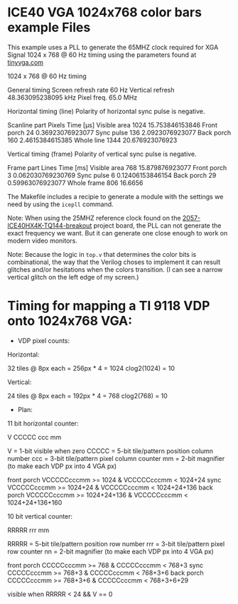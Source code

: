 # ICE40 VGA 1024x768 color bars example Files

This example uses a PLL to generate the 65MHZ clock required for
XGA Signal 1024 x 768 @ 60 Hz timing using the parameters found
at [tinyvga.com](http://tinyvga.com/vga-timing/1024x768@60Hz)

1024 x 768 @ 60 Hz timing

General timing
Screen refresh rate	60 Hz
Vertical refresh	48.363095238095 kHz
Pixel freq.			65.0 MHz

Horizontal timing (line)
Polarity of horizontal sync pulse is negative.

Scanline part	Pixels	Time [µs]
Visible area	1024	15.753846153846
Front porch		24		0.36923076923077
Sync pulse		136		2.0923076923077
Back porch		160		2.4615384615385
Whole line		1344	20.676923076923

Vertical timing (frame)
Polarity of vertical sync pulse is negative.

Frame part		Lines	Time [ms]
Visible area	768		15.879876923077
Front porch		3		0.062030769230769
Sync pulse		6		0.12406153846154
Back porch		29		0.59963076923077
Whole frame		806		16.6656


The Makefile includes a recipie to generate a module with the 
settings we need by using the `icepll` command.

Note: When using the 25MHZ reference clock found on
the [2057-ICE40HX4K-TQ144-breakout](https://github.com/johnwinans/2057-ICE40HX4K-TQ144-breakout)
project board, the PLL can not generate the exact frequency we want.
But it can generate one close enough to work on modern video monitors.

Note: Because the logic in `top.v` that determines the color bits is 
combinational, the way that the Verilog choses to implement it can 
result glitches and/or hesitations when the colors transition.
(I can see a narrow vertical glitch on the left edge of my screen.)




# Timing for mapping a TI 9118 VDP onto 1024x768 VGA:

* VDP pixel counts:

Horizontal:

32 tiles @ 8px each = 256px * 4 = 1024
clog2(1024) = 10

Vertical:

24 tiles @ 8px each = 192px * 4 = 768
clog2(768) = 10


* Plan:

11 bit horizontal counter:

V CCCCC ccc mm

V       = 1-bit visible when zero
CCCCC	= 5-bit tile/pattern position column number
ccc     = 3-bit tile/pattern pixel column counter
mm      = 2-bit magnifier (to make each VDP px into 4 VGA px)

front porch VCCCCCcccmm >= 1024 & VCCCCCcccmm < 1024+24
sync        VCCCCCcccmm >= 1024+24 & VCCCCCcccmm < 1024+24+136
back porch  VCCCCCcccmm >= 1024+24+136 & VCCCCCcccmm < 1024+24+136+160


10 bit vertical counter:

RRRRR rrr mm

RRRRR   = 5-bit tile/pattern position row number
rrr     = 3-bit tile/pattern pixel row counter
nn      = 2-bit magnifier (to make each VDP px into 4 VGA px)

front porch CCCCCcccmm >= 768 & CCCCCcccmm < 768+3
sync        CCCCCcccmm >= 768+3 & CCCCCcccmm < 768+3+6
back porch  CCCCCcccmm >= 768+3+6 & CCCCCcccmm < 768+3+6+29

visible when RRRRR < 24 && V == 0
